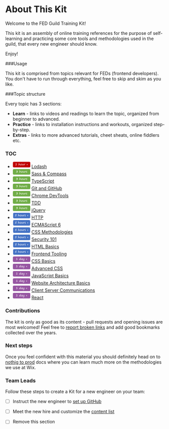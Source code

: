 # About This Kit

Welcome to the FED Guild Training Kit!

This kit is an assembly of online training references for the purpose of self-learning and practicing some core tools and methodologies used in the guild, that every new engineer should know.

Enjoy! 

###Usage

This kit is comprised from topics relevant for FEDs (frontend developers).
You don't have to run through everything, feel free to skip and skim as you like.

###Topic structure

Every topic has 3 sections:
- **Learn** - links to videos and readings to learn the topic, organized from beginner to advanced.
- **Practice** - links to installation instructions and workouts, organized step-by-step.
- **Extras** - links to more advanced tutorials, cheet sheats, online fiddlers etc.

### TOC

* ![](assets/time-1h.png)  [Lodash](https://github.com/wix/fed-training-kit/blob/master/Content/Lodash/Lodash.md)
* ![](assets/time-3h.png)  [Sass & Compass](https://github.com/wix/fed-training-kit/blob/master/Content/Sass%20%26%20Compass.md)
* ![](assets/time-3h.png)  [TypeScript](https://github.com/wix/fed-training-kit/blob/master/Content/TypeScript.md)
* ![](assets/time-3h.png)  [Git and GitHub](https://github.com/wix/server-training-kit/tree/master/content/Git%20and%20GitHub)
* ![](assets/time-3h.png)  [Chrome DevTools](https://github.com/wix/fed-training-kit/blob/master/Content/Chrome%20DevTools.md)
* ![](assets/time-3h.png)  [TDD](https://github.com/wix/server-training-kit/blob/master/content/TDD.md) 
* ![](assets/time-3h.png)  [jQuery](https://github.com/wix/fed-training-kit/blob/master/Content/jQuery.md)
* ![](assets/time-5h.png)  [HTTP](https://github.com/wix/server-training-kit/blob/master/content/HTTP.md)
* ![](assets/time-5h.png)  [ECMAScript 6](https://github.com/wix/fed-training-kit/blob/master/Content/ES6.md)
* ![](assets/time-5h.png)  [CSS Methodologies](https://github.com/wix/fed-training-kit/blob/master/Content/CSS%20Methodologies.md)
* ![](assets/time-5h.png)  [Security 101](https://github.com/wix/fed-training-kit/blob/master/Content/Security%20101.md)
* ![](assets/time-5h.png)  [HTML Basics](https://github.com/wix/fed-training-kit/blob/master/Content/HTML%20Basics.md)
* ![](assets/time-5h.png)  [Frontend Tooling](https://github.com/wix/fed-training-kit/blob/master/Content/Frontend%20Tooling.md)
* ![](assets/time-1d.png)  [CSS Basics](https://github.com/wix/fed-training-kit/blob/master/Content/CSS%20Basics.md)
* ![](assets/time-1d.png)  [Advanced CSS](https://github.com/wix/fed-training-kit/blob/master/Content/Advanced%20CSS.md)
* ![](assets/time-1d.png)  [JavaScript Basics](https://github.com/wix/fed-training-kit/blob/master/Content/JavaScript%20Basics.md)
* ![](assets/time-1d.png)  [Website Architecture Basics](https://github.com/wix/fed-training-kit/blob/master/Content/Website%20Architecture%20Basics.md)
* ![](assets/time-1d.png)  [Client Server Communications](https://github.com/wix/fed-training-kit/blob/master/Content/Client%20Server%20Communications.md)
* ![](assets/time-1d.png)  [React](https://github.com/wix/fed-training-kit/blob/master/Content/React.md)


### Contributions

The kit is only as good as its content - pull requests and opening issues are most welcomed!
Feel free to [report broken links](mailto:academy@wix.com) and add good bookmarks collected over the years.

### Next steps

Once you feel confident with this material you should definitely head on to [nothig to prod](https://github.com/wix/nothing-to-prod) docs where you can learn much more on the methodologies we use at Wix.


### Team Leads

Follow these steps to create a Kit for a new engineer on your team:

- [ ] Instruct the new engineer to [set up GitHub](https://help.github.com/articles/set-up-git/)
- [ ] Meet the new hire and customize the [content list](#Topics)
- [ ] Remove this section


